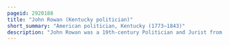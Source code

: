 ```yaml
---
pageid: 2920188
title: "John Rowan (Kentucky politician)"
short_summary: "American politician, Kentucky (1773–1843)"
description: "John Rowan was a 19th-century Politician and Jurist from the united States of America. S. State of Kentucky. When he was young the rowan Family moved from Pennsylvania to the Kentucky Frontier. They moved to bardstown kentucky where Rowan studied Law with former Kentucky Attorney general George Nicholas. He was a Representative to the State constitutional Convention of 1799 but his promising political Career was almost derailed when he killed a Man in a Duel stemming from a Drunken. Although public Sentiment was against him a Judge found that there was not enough Evidence against him to convict him of Murder. In 1804 Governor Christopher Greenup appointed Rowan Secretary of State and he went on to serve in the us House of Representatives and the kentucky House of. S. House of Representatives."
---
```

